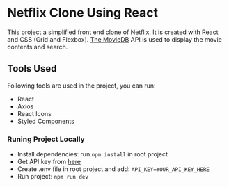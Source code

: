 # Netflix Clone Using React

This project  a simplified front end clone of Netflix. It is created with React and CSS (Grid and Flexbox). [The MovieDB](https://www.themoviedb.org/documentation/api) API is used to display the movie contents and search.

## Tools Used

Following tools are used in the project, you can run:

- React
- Axios
- React Icons
- Styled Components

### Runing Project Locally

- Install dependencies: run `npm install` in root project
- Get API key from [here](https://www.themoviedb.org/documentation/api)
- Create .env file in root project and add: `API_KEY=YOUR_API_KEY_HERE`
- Run project: `npm run dev`
